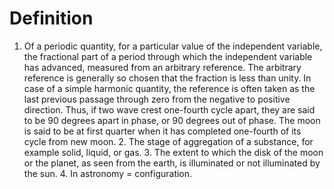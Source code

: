 # Definition

1.  Of a periodic quantity, for a particular value of the independent
    variable, the fractional part of a period through which the
    independent variable has advanced, measured from an arbitrary
    reference. The arbitrary reference is generally so chosen that the
    fraction is less than unity. In case of a simple harmonic quantity,
    the reference is often taken as the last previous passage through
    zero from the negative to positive direction. Thus, if two wave
    crest one-fourth cycle apart, they are said to be 90 degrees apart
    in phase, or 90 degrees out of phase. The moon is said to be at
    first quarter when it has completed one-fourth of its cycle from new
    moon. 2. The stage of aggregation of a substance, for example solid,
    liquid, or gas. 3. The extent to which the disk of the moon or the
    planet, as seen from the earth, is illuminated or not illuminated by
    the sun. 4. In astronomy = configuration.
